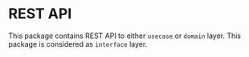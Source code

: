 # REST API

This package contains REST API to either `usecase` or `domain` layer.
This package is considered as `interface` layer.